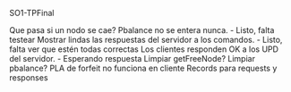 SO1-TPFinal

Que pasa si un nodo se cae? Pbalance no se entera nunca. - Listo, falta testear
Mostrar lindas las respuestas del servidor a los comandos. - Listo, falta ver que estén todas correctas
Los clientes responden OK a los UPD del servidor. - Esperando respuesta
Limpiar getFreeNode? Limpiar pbalance?
PLA de forfeit no funciona en cliente
Records para requests y responses
